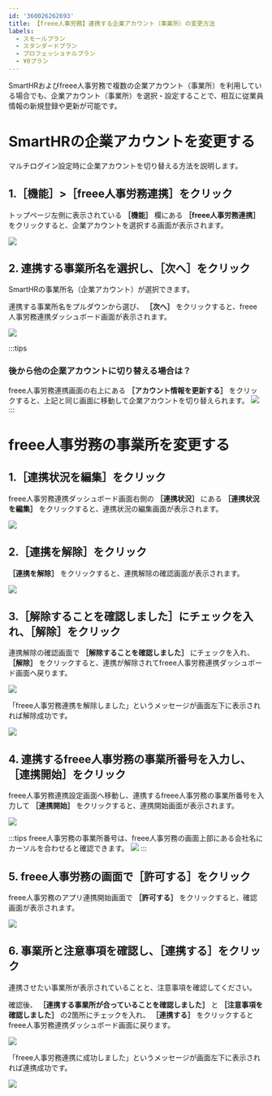 ```yaml
---
id: '360026262693'
title: 【freee人事労務】連携する企業アカウント（事業所）の変更方法
labels:
  - スモールプラン
  - スタンダードプラン
  - プロフェッショナルプラン
  - ¥0プラン
---
```

SmartHRおよびfreee人事労務で複数の企業アカウント（事業所）を利用している場合でも、企業アカウント（事業所）を選択・設定することで、相互に従業員情報の新規登録や更新が可能です。

# SmartHRの企業アカウントを変更する

マルチログイン設定時に企業アカウントを切り替える方法を説明します。

## 1.［機能］>［freee人事労務連携］をクリック

トップページ左側に表示されている **［機能］** 欄にある **［freee人事労務連携］** をクリックすると、企業アカウントを選択する画面が表示されます。

![](./screencapture-help-inc-smarthr-jp-2022-02-08-13_44_34-2.png)

## 2\. 連携する事業所名を選択し、［次へ］をクリック

SmartHRの事業所名（企業アカウント）が選択できます。

連携する事業所名をプルダウンから選び、 **［次へ］** をクリックすると、freee人事労務連携ダッシュボード画面が表示されます。

![](./__________2021-01-27_13_17_30.png)

:::tips
### 後から他の企業アカウントに切り替える場合は？
freee人事労務連携画面の右上にある **［アカウント情報を更新する］** をクリックすると、上記と同じ画面に移動して企業アカウントを切り替えられます。
![](./__________2022-02-08_17_25_21.png)
:::

# freee人事労務の事業所を変更する

## 1.［連携状況を編集］をクリック

freee人事労務連携ダッシュボード画面右側の **［連携状況］** にある **［連携状況を編集］** をクリックすると、連携状況の編集画面が表示されます。

![](./__________2022-02-08_17_27_07.png)

## 2.［連携を解除］をクリック

 **［連携を解除］** をクリックすると、連携解除の確認画面が表示されます。

![](./__________2022-02-08_17_28_56.png)

## 3.［解除することを確認しました］にチェックを入れ、［解除］をクリック

連携解除の確認画面で **［解除することを確認しました］** にチェックを入れ、 **［解除］** をクリックすると、連携が解除されてfreee人事労務連携ダッシュボード画面へ戻ります。

![](./__________2022-02-08_18_37_03.png)

「freee人事労務連携を解除しました」というメッセージが画面左下に表示されれば解除成功です。

![](./__________2022-02-08_18_38_59.png)

## 4\. 連携するfreee人事労務の事業所番号を入力し、［連携開始］をクリック

freee人事労務連携設定画面へ移動し、連携するfreee人事労務の事業所番号を入力して **［連携開始］** をクリックすると、連携開始画面が表示されます。

![](./__________2022-02-08_18_40_09.png)

:::tips
freee人事労務の事業所番号は、freee人事労務の画面上部にある会社名にカーソルを合わせると確認できます。
![](./__________2022-02-08_18_47_22.png)
:::

## 5\. freee人事労務の画面で［許可する］をクリック

freee人事労務のアプリ連携開始画面で **［許可する］** をクリックすると、確認画面が表示されます。

![](./__________2022-02-08_18_41_26.png)

## 6\. 事業所と注意事項を確認し、［連携する］をクリック

連携させたい事業所が表示されていることと、注意事項を確認してください。

確認後、 **［連携する事業所が合っていることを確認しました］** と **［注意事項を確認しました］** の2箇所にチェックを入れ、 **［連携する］** をクリックするとfreee人事労務連携ダッシュボード画面に戻ります。

![](./screencapture-freee-smarthr-plus-freee-companies-new-2022-02-08-18_42_59.png)

「freee人事労務連携に成功しました」というメッセージが画面左下に表示されれば連携成功です。

![](./__________2022-02-08_18_44_49.png)
